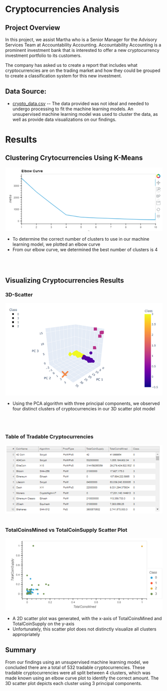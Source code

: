 # Cryptocurrencies Analysis

## Project Overview
In this project, we assist Martha who is a Senior Manager for the Advisory Services Team at Accountability Accounting. Accountability Accounting is a prominent investment bank that is interested to offer a new cryptocurrency investment portfolio to its customers.

The company has asked us to create a report that includes what cryptocurrencies are on the trading market and how they could be grouped to create a classification system for this new investment.
<br>

## Data Source:
- [crypto_data.csv](https://github.com/maherabdallah/Cryptocurrencies/blob/main/data/crypto_data.csv)
-- The data provided was not ideal and needed to undergo processing to fit the machine learning models. An unsupervised machine learning model was used to cluster the data, as well as provide data visualizations on our findings.
 
# Results
## Clustering Crytocurrencies Using K-Means


![Cryptocurrencies Analysis - Elbow Curve](images/elbow_curve.png)

- To determine the correct number of clusters to use in our machine learning model, we plotted an elbow curve
- From our elbow curve, we determined the best number of clusters is 4
<br>
<br>

## Visualizing Cryptocurrencies Results
### 3D-Scatter

![Cryptocurrencies Analysis - 3D Scatter](images/3d_scatter.png)
- Using the PCA algorithm with three principal components, we observed four distinct clusters of cryptocurrencies in our 3D scatter plot model
<br>
<br>

### Table of Tradable Cryptocurrencies


![Cryptocurrencies Analysis - Tradable Table](images/tradable_table.png)
<br>
<br>

### TotalCoinsMined vs TotalCoinSupply Scatter Plot 


![Cryptocurrencies Analysis - 2D Scatter](images/supply_vs_mined.png)

- A 2D scatter plot was generated, with the x-axis of TotalCoinsMined and TotalCoinSupply on the y-axis
- Unfortunately, this scatter plot does not distinctly visualize all clusters appropriately

## Summary

From our findings using an unsupervised machine learning model, we concluded there are a total of 532 tradable cryptocurrencies. These tradable cryptocurrencies were all split between 4 clusters, which was made known using an elbow curve plot to identify the correct amount. The 3D scatter plot depicts each cluster using 3 principal components.